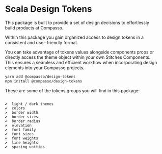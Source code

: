# Scala Design Tokens

This package is built to provide a set of design decisions to effortlessly build products at Compasso.

Within this package you gain organized access to design tokens in a consistent and user-friendly format.

You can take advantage of tokens values alongside components props or directly access the theme object within your own Stitches Components. This ensures a seamless and efficient workflow when incorporating design elements into your Compasso projects.

```bash
yarn add @compasso/design-tokens
npm install @compasso/design-tokens
```

These are some of the tokens groups you will find in this package:
```

✔︎  light / dark themes
✔︎  colors
✔︎  border width
✔︎  border sizes
✔︎  border radius
✔︎  elevation
✔︎  font family
✔︎  font sizes
✔︎  font weights
✔︎  line heights
✔︎  spacing unities
```

